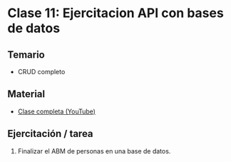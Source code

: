 # Clase 11: Ejercitacion API con bases de datos

## Temario
    
* CRUD completo

## Material
* [Clase completa (YouTube)](https://www.youtube.com/watch?v=l4_uKFrbbi8)

## Ejercitación / tarea

1. Finalizar el ABM de personas en una base de datos.
